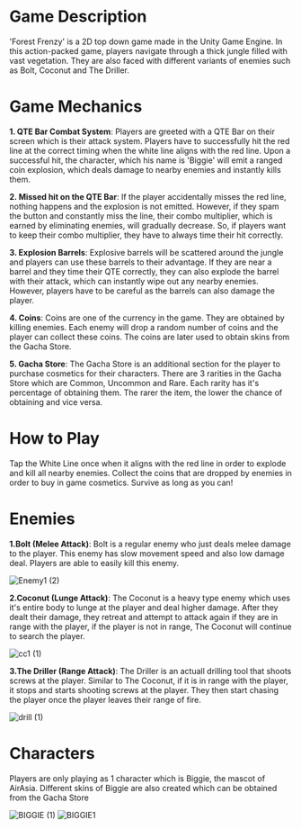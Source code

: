 # Game Description
'Forest Frenzy' is a 2D top down game made in the Unity Game Engine. In this action-packed game, players navigate through a thick jungle filled with vast vegetation. They are also faced with different variants of enemies such as Bolt, Coconut and The Driller. 

# Game Mechanics
**1. QTE Bar Combat System**: Players are greeted with a QTE Bar on their screen which is their attack system. Players have to successfully hit the red line at the correct timing when the white line aligns with the red line. Upon a successful hit, the character, which his name is 'Biggie' will emit a ranged coin explosion, which deals damage to nearby enemies and instantly kills them.

**2. Missed hit on the QTE Bar**: If the player accidentally misses the red line, nothing happens and the explosion is not emitted. However, if they spam the button and constantly miss the line, their combo multiplier, which is earned by eliminating enemies, will gradually decrease. So, if players want to keep their combo multiplier, they have to always time their hit correctly.

**3. Explosion Barrels**: Explosive barrels will be scattered around the jungle and players can use these barrels to their advantage. If they are near a barrel and they time their QTE correctly, they can also explode the barrel with their attack, which can instantly wipe out any nearby enemies. However, players have to be careful as the barrels can also damage the player.

**4. Coins**: Coins are one of the currency in the game. They are obtained by killing enemies. Each enemy will drop a random number of coins and the player can collect these coins. The coins are later used to obtain skins from the Gacha Store.

**5. Gacha Store**: The Gacha Store is an additional section for the player to purchase cosmetics for their characters. There are 3 rarities in the Gacha Store which are Common, Uncommon and Rare. Each rarity has it's percentage of obtaining them. The rarer the item, the lower the chance of obtaining and vice versa.


# How to Play
Tap the White Line once when it aligns with the red line in order to explode and kill all nearby enemies. Collect the coins that are dropped by enemies in order to buy in game cosmetics. Survive as long as you can!


# Enemies

**1.Bolt (Melee Attack)**: Bolt is a regular enemy who just deals melee damage to the player. This enemy has slow movement speed and also low damage deal. Players are able to easily kill this enemy.

![Enemy1 (2)](https://github.com/user-attachments/assets/78faa46b-0f62-436c-8df2-5e08f19d70c6)



**2.Coconut (Lunge Attack)**: The Coconut is a heavy type enemy which uses it's entire body to lunge at the player and deal higher damage. After they dealt their damage, they retreat and attempt to attack again if they are in range with the player, if the player is not in range, The Coconut will continue to search the player.


![cc1 (1)](https://github.com/user-attachments/assets/558e2617-11b1-4b1c-b5fe-fa9615f4abdc)


**3.The Driller (Range Attack)**: The Driller is an actuall drilling tool that shoots screws at the player. Similar to The Coconut, if it is in range with the player, it stops and starts shooting screws at the player. They then start chasing the player once the player leaves their range of fire.

![drill (1)](https://github.com/user-attachments/assets/d2ed2e08-1da7-4b24-b4f1-a9a45d024cfd)



# Characters
Players are only playing as 1 character which is Biggie, the mascot of AirAsia. Different skins of Biggie are also created which can be obtained from the Gacha Store

![BIGGIE (1)](https://github.com/user-attachments/assets/e658e229-ad61-4d6d-8507-2477e642f047)     ![BIGGIE1](https://github.com/user-attachments/assets/b22c872d-5e5a-4cad-a347-4d0b739ecf1a)
